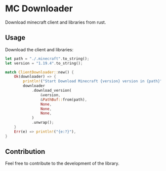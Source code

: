 # MC Downloader

Download minecraft client and libraries from rust.

## Usage

Download the client and libraries:

```rust
let path = "./.minecraft".to_string();
let version = "1.19.4".to_string();

match ClientDownloader::new() {
    Ok(downloader) => {
        println!("Start Download Minecraft {version} version in {path}");
        downloader
            .download_version(
                &version,
                &PathBuf::from(path),
                None,
                None,
                None,
            )
            .unwrap();
    }
    Err(e) => println!("{e:?}"),
}

```

## Contribution

Feel free to contribute to the development of the library.
